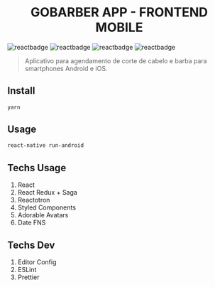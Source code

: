 <h1 align="center">GOBARBER APP - FRONTEND MOBILE</h1>

![reactbadge](https://img.shields.io/badge/16.9.0-React-blue?style=flat-square&logo=react)
![reactbadge](https://img.shields.io/badge/0.60.5-React%20Native-purple?style=flat-square&logo=react)
![reactbadge](https://img.shields.io/badge/1.38.0-Visual%20Code-orange?style=flat-square&logo=visual-studio-code)
![reactbadge](https://img.shields.io/badge/1.17.3-version-red?style=flat-square&logo=yarn)

> Aplicativo para agendamento de corte de cabelo e barba para smartphones Android e iOS.

## Install

```sh
yarn
```

## Usage

```sh
react-native run-android
```

## Techs Usage

1. React
2. React Redux + Saga
3. Reactotron
4. Styled Components
5. Adorable Avatars
6. Date FNS

## Techs Dev
1. Editor Config
2. ESLint
3. Prettier
